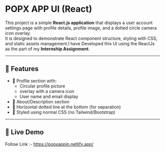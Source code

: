# POPX APP UI (React) 

This project is a simple **React.js application** that displays a user account settings page with profile details, profile image, and a dotted circle camera icon overlay.  
It is designed to demonstrate React component structure, styling with CSS, and static assets management.I have Developed this UI using the ReactJs as the part of my **Internship Assignment**.

---

## 🚀 Features
- 👤 Profile section with:
  - Circular profile picture
  - overlay with a camera icon
  - User name and email display
- 📝 About/Description section
- 📏 Horizontal dotted line at the bottom (for separation)
- 🎨 Styled using normal CSS (no Tailwind/Bootstrap)

---

## 🚀 Live Demo
Follow Link :- https://popxappin.netlify.app/





